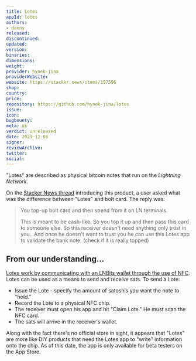 ```yaml
---
title: Lotes
appId: lotes
authors:
- danny
released: 
discontinued: 
updated: 
version: 
binaries: 
dimensions: 
weight: 
provider: hynek-jina
providerWebsite: 
website: https://stacker.news/items/157596
shop: 
country: 
price: 
repository: https://github.com/hynek-jina/lotes
issue: 
icon: 
bugbounty: 
meta: ok
verdict: unreleased
date: 2023-12-08
signer: 
reviewArchive: 
twitter: 
social: 
---
```


"Lotes" are described as physical bitcoin notes that run on the *Lightning Network.*

On the [Stacker News thread](https://stacker.news/items/157596) introducing this product, a user asked what was the difference between "Lotes" and bolt card. The reply was:

> You top-up bolt card and then spend from it on LN terminals.
>
> This is meant to be cash-like. So you top it up and then pass this card to someone else. So this receiver doesn't need anything only trust in you.. And once he doesn't want to trust you he can use this Lotes app to validate the bank note. (check if it is really topped) 


## From our understanding...

[Lotes work by communicating with an LNBits wallet through the use of NFC](https://www.youtube.com/watch?v=_cQutic0CX0). Lotes can be used as a means to send and receive sats. To send a Lote:

- Issue the Lote - specify the amount of satoshis you want the note to "hold."
- Record the Lote to a physical NFC chip.
- The receiver must open his app and hit "Claim Lote." He must scan the NFC card.
- The sats will arrive in the receiver's wallet.

Along with the fact there's no official store in sight, it appears that "Lotes" are more like DIY products that need the Lotes app to "write" information onto the chip. As of this date, the app is only available for beta testers on the App Store.
